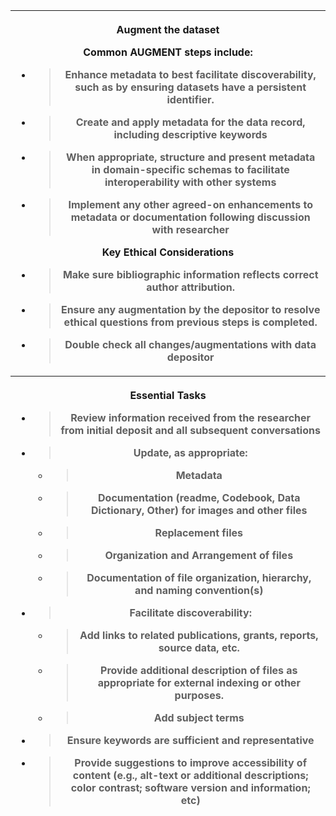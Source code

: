 <table>
<colgroup>
<col style="width: 46%" />
<col style="width: 53%" />
</colgroup>
<thead>
<tr class="header">
<th colspan="2"><p><strong>Augment</strong> the dataset</p>
<p>Common AUGMENT steps include:</p>
<ul>
<li><blockquote>
<p>Enhance metadata to best facilitate discoverability, such as by
ensuring datasets have a persistent identifier.</p>
</blockquote></li>
<li><blockquote>
<p>Create and apply metadata for the data record, including descriptive
keywords</p>
</blockquote></li>
<li><blockquote>
<p>When appropriate, structure and present metadata in domain-specific
schemas to facilitate interoperability with other systems</p>
</blockquote></li>
<li><blockquote>
<p>Implement any other agreed-on enhancements to metadata or
documentation following discussion with researcher</p>
</blockquote></li>
</ul>
<p><strong>Key Ethical Considerations</strong></p>
<ul>
<li><blockquote>
<p>Make sure bibliographic information reflects correct author
attribution.</p>
</blockquote></li>
<li><blockquote>
<p>Ensure any augmentation by the depositor to resolve ethical questions
from previous steps is completed.</p>
</blockquote></li>
<li><blockquote>
<p>Double check all changes/augmentations with data depositor</p>
</blockquote></li>
</ul></th>
</tr>
<tr class="odd">
<th colspan="2"><p><strong>Essential Tasks</strong></p>
<ul>
<li><blockquote>
<p>Review information received from the researcher from initial deposit
and all subsequent conversations</p>
</blockquote></li>
<li><blockquote>
<p>Update, as appropriate:</p>
</blockquote>
<ul>
<li><blockquote>
<p>Metadata</p>
</blockquote></li>
<li><blockquote>
<p>Documentation (readme, Codebook, Data Dictionary, Other) for images
and other files</p>
</blockquote></li>
<li><blockquote>
<p>Replacement files</p>
</blockquote></li>
<li><blockquote>
<p>Organization and Arrangement of files</p>
</blockquote></li>
<li><blockquote>
<p>Documentation of file organization, hierarchy, and naming
convention(s)</p>
</blockquote></li>
</ul></li>
<li><blockquote>
<p>Facilitate discoverability:</p>
</blockquote>
<ul>
<li><blockquote>
<p>Add links to related publications, grants, reports, source data,
etc.</p>
</blockquote></li>
<li><blockquote>
<p>Provide additional description of files as appropriate for external
indexing or other purposes.</p>
</blockquote></li>
<li><blockquote>
<p>Add subject terms</p>
</blockquote></li>
</ul></li>
<li><blockquote>
<p>Ensure keywords are sufficient and representative</p>
</blockquote></li>
<li><blockquote>
<p>Provide suggestions to improve accessibility of content (e.g.,
alt-text or additional descriptions; color contrast; software version
and information; etc)</p>
</blockquote></li>
</ul></th>
</tr>
</thead>
<tbody>
</tbody>
</table>
